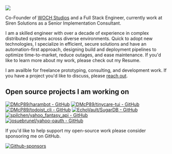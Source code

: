 <div class="profile-container">
<img src="https://avatars.githubusercontent.com/u/4146149?v=4" class="profile-image" style="display: flex;"/>
<p class="profile-text">Co-Founder of <a href="https://www.wochstudios.com/">WOCH Studios</a> and a Full Stack Engineer, currently work at Siren Solutions as a Senior Implementation Consultant. 
</div>

I am a skilled engineer with over a decade of experience in complex distributed systems across diverse environments. Quick to adopt new technologies, I specialize in efficient, secure solutions and have an automation-first approach, designing build and deployment pipelines to optimize time-to-market, reduce outages, and ease maintenance. If you'd like to learn more about my work, please check out my Resume. 

I am availble for freelance prototyping, consulting, and development work. If you have a project you'd like to discuss, please [reach out](mailto:davemcpherson@wochstudios.com).

## Open source projects I am working on
[![DMcP89/harambot - GitHub](https://gh-card.dev/repos/DMcP89/harambot.svg)](https://github.com/DMcP89/harambot) [![DMcP89/tinycare-tui - GitHub](https://gh-card.dev/repos/DMcP89/tinycare-tui.svg)](https://github.com/DMcP89/tinycare-tui) 
[![DMcP89/todoist_cli - GitHub](https://gh-card.dev/repos/DMcP89/todoist_cli.svg)](https://github.com/DMcP89/todoist_cli) [![EchoVault/SugarDB - GitHub](https://gh-card.dev/repos/EchoVault/SugarDB.svg)](https://github.com/EchoVault/SugarDB) 
[![spilchen/yahoo_fantasy_api - GitHub](https://gh-card.dev/repos/spilchen/yahoo_fantasy_api.svg)](https://github.com/spilchen/yahoo_fantasy_api) [![josuebrunel/yahoo-oauth - GitHub](https://gh-card.dev/repos/josuebrunel/yahoo-oauth.svg)](https://github.com/josuebrunel/yahoo-oauth) 

If you'd like to help support my open-source work please consider sponsoring me on GitHub.</p>
[![Github-sponsors](https://img.shields.io/badge/sponsor-30363D?style=for-the-badge&logo=GitHub-Sponsors&logoColor=#EA4AAA)](https://github.com/sponsors/DMcP89)
